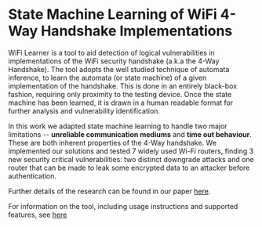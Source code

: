 # State Machine Learning of WiFi 4-Way Handshake Implementations

WiFi Learner is a tool to aid detection of logical vulnerabilities in implementations of the WiFi security handshake (a.k.a the 4-Way Handshake). The tool adopts the well studied technique of automata inference, to learn the automata (or state machine) of a given implementation of the handshake. This is done in an entirely black-box fashion, requiring only proximity to the testing device. Once the state machine has been learned, it is drawn in a human readable format for further analysis and vulnerability identification.

In this work we adapted state machine learning to handle two major limitations -- **unreliable communication mediums** and **time out behaviour**. These are both inherent properties of the 4-Way handshake. We implemented our solutions and tested 7 widely used Wi-Fi routers, finding 3 new security critical vulnerabilities: two distinct downgrade attacks and one router that can be made to leak some encrypted data to an attacker before authentication.

Further details of the research can be found in our paper [here](http://chrismcmstone.github.io/wifi-learner/publications.html).

For information on the tool, including usage instructions and supported features, see [here](https://chrismcmstone.github.io/wifi-learner/tool.html)